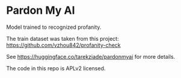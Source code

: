 # Pardon My AI

Model trained to recognized profanity.

The train dataset was taken from this project: https://github.com/vzhou842/profanity-check

See https://huggingface.co/tarekziade/pardonmyai for more details.

The code in this repo is APLv2 licensed.

